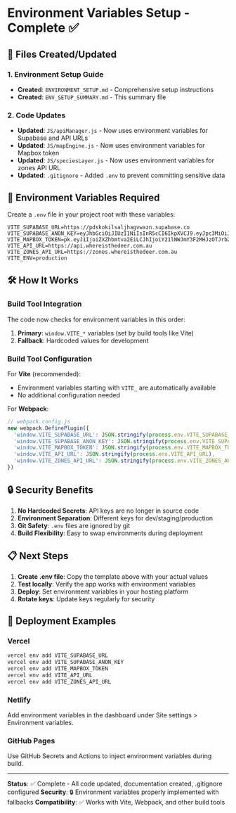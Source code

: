 # Environment Variables Setup - Complete ✅

## 📁 Files Created/Updated

### 1. Environment Setup Guide
- **Created**: `ENVIRONMENT_SETUP.md` - Comprehensive setup instructions
- **Created**: `ENV_SETUP_SUMMARY.md` - This summary file

### 2. Code Updates
- **Updated**: `JS/apiManager.js` - Now uses environment variables for Supabase and API URLs
- **Updated**: `JS/mapEngine.js` - Now uses environment variables for Mapbox token
- **Updated**: `JS/speciesLayer.js` - Now uses environment variables for zones API URL
- **Updated**: `.gitignore` - Added `.env` to prevent committing sensitive data

## 🔧 Environment Variables Required

Create a `.env` file in your project root with these variables:

```env
VITE_SUPABASE_URL=https://pdskokilsaljhagvwazn.supabase.co
VITE_SUPABASE_ANON_KEY=eyJhbGciOiJIUzI1NiIsInR5cCI6IkpXVCJ9.eyJpc3MiOiJzdXBhYmFzZSIsInJlZiI6InBkc2tva2lsc2FsamhhZ3Z3YXpuIiwicm9sZSI6ImFub24iLCJpYXQiOjE3NTM2MTQwOTUsImV4cCI6MjA2OTE5MDA5NX0.ekpHjsXv55MgOvAVJNYdp4wNuGkGhZghMt8DWfzZikE
VITE_MAPBOX_TOKEN=pk.eyJ1IjoiZXZhbmtva2EiLCJhIjoiY21lNWJmY3F2MHJzOTJrb2h1MWl4eDZpMCJ9.5ZEQqD207yalsIQLX5tpdg
VITE_API_URL=https://api.whereisthedeer.com.au
VITE_ZONES_API_URL=https://zones.whereisthedeer.com.au
VITE_ENV=production
```

## 🛠️ How It Works

### Build Tool Integration
The code now checks for environment variables in this order:
1. **Primary**: `window.VITE_*` variables (set by build tools like Vite)
2. **Fallback**: Hardcoded values for development

### Build Tool Configuration
For **Vite** (recommended):
- Environment variables starting with `VITE_` are automatically available
- No additional configuration needed

For **Webpack**:
```js
// webpack.config.js
new webpack.DefinePlugin({
  'window.VITE_SUPABASE_URL': JSON.stringify(process.env.VITE_SUPABASE_URL),
  'window.VITE_SUPABASE_ANON_KEY': JSON.stringify(process.env.VITE_SUPABASE_ANON_KEY),
  'window.VITE_MAPBOX_TOKEN': JSON.stringify(process.env.VITE_MAPBOX_TOKEN),
  'window.VITE_API_URL': JSON.stringify(process.env.VITE_API_URL),
  'window.VITE_ZONES_API_URL': JSON.stringify(process.env.VITE_ZONES_API_URL),
})
```

## 🔒 Security Benefits

1. **No Hardcoded Secrets**: API keys are no longer in source code
2. **Environment Separation**: Different keys for dev/staging/production
3. **Git Safety**: `.env` files are ignored by git
4. **Build Flexibility**: Easy to swap environments during deployment

## 📋 Next Steps

1. **Create .env file**: Copy the template above with your actual values
2. **Test locally**: Verify the app works with environment variables
3. **Deploy**: Set environment variables in your hosting platform
4. **Rotate keys**: Update keys regularly for security

## 🚀 Deployment Examples

### Vercel
```bash
vercel env add VITE_SUPABASE_URL
vercel env add VITE_SUPABASE_ANON_KEY
vercel env add VITE_MAPBOX_TOKEN
vercel env add VITE_API_URL
vercel env add VITE_ZONES_API_URL
```

### Netlify
Add environment variables in the dashboard under Site settings > Environment variables.

### GitHub Pages
Use GitHub Secrets and Actions to inject environment variables during build.

---

**Status**: ✅ Complete - All code updated, documentation created, .gitignore configured
**Security**: 🔒 Environment variables properly implemented with fallbacks
**Compatibility**: ✅ Works with Vite, Webpack, and other build tools
